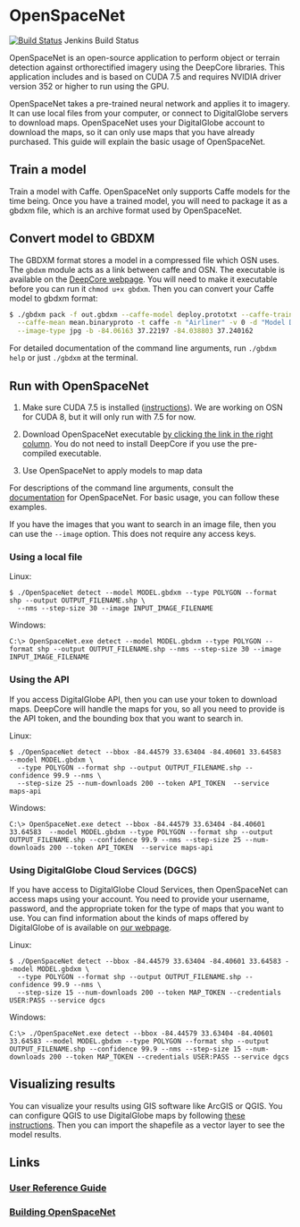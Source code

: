 # OpenSpaceNet

[![Build Status](http://52.1.7.235/buildStatus/icon?job=OpenSpaceNet&style=plastic)](http://52.1.7.235/job/OpenSpaceNet) Jenkins Build Status

OpenSpaceNet is an open-source application to perform object or terrain detection against orthorectified imagery using the DeepCore libraries. This application includes and is based on CUDA 7.5 and requires NVIDIA driver version 352 or higher to run using the GPU.

OpenSpaceNet takes a pre-trained neural network and applies it to imagery.  It can use local files from your computer, or connect to DigitalGlobe servers to download maps.  OpenSpaceNet uses your DigitalGlobe account to download the maps, so it can only use maps that you have already purchased.  This guide will explain the basic usage of OpenSpaceNet.

## Train a model
Train a model with Caffe.  OpenSpaceNet only supports Caffe models for the time being.  Once you have a trained model, you will need to package it as a gbdxm file, which is an archive format used by OpenSpaceNet.

## Convert model to GBDXM
The GBDXM format stores a model in a compressed file which OSN uses.  The `gbdxm` module acts as a link between caffe and OSN.  The executable is available on the [DeepCore webpage](https://digitalglobe.github.io/DeepCore/).  You will need to make it executable before you can run it `chmod u+x gbdxm`.  Then you can convert your Caffe model to gbdxm format:

```bash 
$ ./gbdxm pack -f out.gbdxm --caffe-model deploy.prototxt --caffe-trained model.caffemodel \
  --caffe-mean mean.binaryproto -t caffe -n "Airliner" -v 0 -d "Model Description" -l labels.txt \
  --image-type jpg -b -84.06163 37.22197 -84.038803 37.240162
```

For detailed documentation of the command line arguments, run `./gbdxm help` or just `./gbdxm` at the terminal.

## Run with OpenSpaceNet
1. Make sure CUDA 7.5 is installed ([instructions](http://www.r-tutor.com/gpu-computing/cuda-installation/cuda7.5-ubuntu)). We are working on OSN for CUDA 8, but it will only run with 7.5 for now.  

2. Download OpenSpaceNet executable [by clicking the link in the right column](https://digitalglobe.github.io/DeepCore/).  You do not need to install DeepCore if you use the pre-compiled executable.  

3. Use OpenSpaceNet to apply models to map data

For descriptions of the command line arguments, consult the [documentation](https://github.com/DigitalGlobe/OpenSpaceNet/blob/master/doc/REFERENCE.md) for OpenSpaceNet.  For basic usage, you can follow these examples.

If you have the images that you want to search in an image file, then you can use the `--image` option.  This does not require any access keys.

### Using a local file
Linux:
```
$ ./OpenSpaceNet detect --model MODEL.gbdxm --type POLYGON --format shp --output OUTPUT_FILENAME.shp \
  --nms --step-size 30 --image INPUT_IMAGE_FILENAME
```  
Windows:
```
C:\> OpenSpaceNet.exe detect --model MODEL.gbdxm --type POLYGON --format shp --output OUTPUT_FILENAME.shp --nms --step-size 30 --image INPUT_IMAGE_FILENAME
```
### Using the API  
If you access DigitalGlobe API, then you can use your token to download maps.  DeepCore will handle the maps for you, so all you need to provide is the API token, and the bounding box that you want to search in.

Linux:
```
$ ./OpenSpaceNet detect --bbox -84.44579 33.63404 -84.40601 33.64583  --model MODEL.gbdxm \
  --type POLYGON --format shp --output OUTPUT_FILENAME.shp --confidence 99.9 --nms \
  --step-size 25 --num-downloads 200 --token API_TOKEN  --service maps-api
```

Windows:
```
C:\> OpenSpaceNet.exe detect --bbox -84.44579 33.63404 -84.40601 33.64583  --model MODEL.gbdxm --type POLYGON --format shp --output OUTPUT_FILENAME.shp --confidence 99.9 --nms --step-size 25 --num-downloads 200 --token API_TOKEN  --service maps-api
```
### Using DigitalGlobe Cloud Services (DGCS)
If you have access to DigitalGlobe Cloud Services, then OpenSpaceNet can access maps using your account.  You need to provide your username, password, and the appropriate token for the type of maps that you want to use.  You can find information about the kinds of maps offered by DigitalGlobe of is available on [our webpage](https://www.digitalglobe.com/products/basemap-suite).

Linux:
```
$ ./OpenSpaceNet detect --bbox -84.44579 33.63404 -84.40601 33.64583 --model MODEL.gbdxm \
  --type POLYGON --format shp --output OUTPUT_FILENAME.shp --confidence 99.9 --nms \
  --step-size 15 --num-downloads 200 --token MAP_TOKEN --credentials USER:PASS --service dgcs
```

Windows:
```
C:\> ./OpenSpaceNet.exe detect --bbox -84.44579 33.63404 -84.40601 33.64583 --model MODEL.gbdxm --type POLYGON --format shp --output OUTPUT_FILENAME.shp --confidence 99.9 --nms --step-size 15 --num-downloads 200 --token MAP_TOKEN --credentials USER:PASS --service dgcs
```

## Visualizing results
You can visualize your results using GIS software like ArcGIS or QGIS.  You can configure QGIS to use DigitalGlobe maps by following [these instructions](https://developer.digitalglobe.com/using-maps-api-with-qgis/).  Then you can import the shapefile as a vector layer to see the model results.

## Links

### [User Reference Guide](doc/REFERENCE.md)
### [Building OpenSpaceNet](doc/BUILDING.md)
